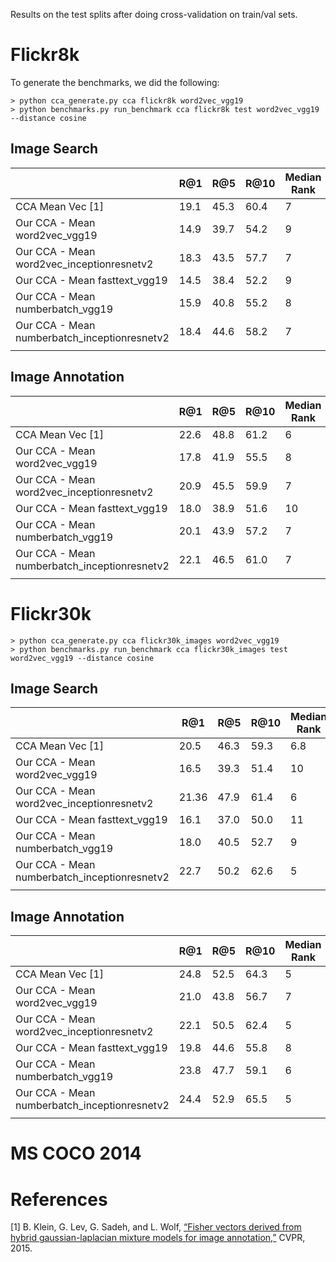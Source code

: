 
Results on the test splits after doing cross-validation on train/val sets.

# Flickr8k

To generate the benchmarks, we did the following:

```
> python cca_generate.py cca flickr8k word2vec_vgg19
> python benchmarks.py run_benchmark cca flickr8k test word2vec_vgg19 --distance cosine
```


## Image Search


|       | R@1 | R@5 | R@10 | Median Rank | Mean Rank |
|-------|-----|-----|------|-------------|-----------|
| CCA Mean Vec [1] | 19.1 | 45.3 | 60.4 | 7 | 27.1 |
| Our CCA - Mean word2vec_vgg19 | 14.9 | 39.7 | 54.2 | 9 | 34.7 |
| Our CCA - Mean word2vec_inceptionresnetv2 | 18.3 | 43.5 | 57.7 | 7 | 30.9 |
| Our CCA - Mean fasttext_vgg19 | 14.5 | 38.4 | 52.2 | 9 | 36.2 |
| Our CCA - Mean numberbatch_vgg19 | 15.9 | 40.8 | 55.2 | 8 | 32.7 |
| Our CCA - Mean numberbatch_inceptionresnetv2 | 18.4 | 44.6 | 58.2 | 7 | 30.1 |
|  |  |  |  |  |  |


## Image Annotation


|       | R@1 | R@5 | R@10 | Median Rank | Mean Rank |
|-------|-----|-----|------|-------------|-----------|
| CCA Mean Vec [1] | 22.6 | 48.8 | 61.2 | 6 | 28.8 |
| Our CCA - Mean word2vec_vgg19 | 17.8 | 41.9 | 55.5 | 8 | 39.9 |
| Our CCA - Mean word2vec_inceptionresnetv2 | 20.9 | 45.5 | 59.9 | 7 | 29.856 |
| Our CCA - Mean fasttext_vgg19 | 18.0 | 38.9 | 51.6 | 10 | 43.6 |
| Our CCA - Mean numberbatch_vgg19 | 20.1 | 43.9 | 57.2 | 7 | 40.0 |
| Our CCA - Mean numberbatch_inceptionresnetv2 | 22.1 | 46.5 | 61.0 | 7 | 28.4 |
|  |  |  |  |  |  |



# Flickr30k

```
> python cca_generate.py cca flickr30k_images word2vec_vgg19
> python benchmarks.py run_benchmark cca flickr30k_images test word2vec_vgg19 --distance cosine
```


## Image Search


|       | R@1 | R@5 | R@10 | Median Rank | Mean Rank |
|-------|-----|-----|------|-------------|-----------|
| CCA Mean Vec [1] | 20.5 | 46.3 | 59.3 | 6.8 | 32.4 |
| Our CCA - Mean word2vec_vgg19 | 16.5 | 39.3 | 51.4 | 10 | 42.8 |
| Our CCA - Mean word2vec_inceptionresnetv2 | 21.36 | 47.9 | 61.4 | 6 | 32.2 |
| Our CCA - Mean fasttext_vgg19 | 16.1 | 37.0 | 50.0 | 11 | 45.5 |
| Our CCA - Mean numberbatch_vgg19 | 18.0 | 40.5 | 52.7 | 9 | 40.1 |
| Our CCA - Mean numberbatch_inceptionresnetv2 | 22.7 | 50.2 | 62.6 | 5 | 30.4 |
|  |  |  |  |  |  |


## Image Annotation


|       | R@1 | R@5 | R@10 | Median Rank | Mean Rank |
|-------|-----|-----|------|-------------|-----------|
| CCA Mean Vec [1] | 24.8 | 52.5 | 64.3 | 5 | 27.3 |
| Our CCA - Mean word2vec_vgg19 | 21.0 | 43.8 | 56.7 | 7 | 42.5 |
| Our CCA - Mean word2vec_inceptionresnetv2 | 22.1 | 50.5 | 62.4 | 5 | 27.5 |
| Our CCA - Mean fasttext_vgg19 | 19.8 | 44.6 | 55.8 | 8 | 48.5 |
| Our CCA - Mean numberbatch_vgg19 | 23.8 | 47.7 | 59.1 | 6 | 38.0 |
| Our CCA - Mean numberbatch_inceptionresnetv2 | 24.4 | 52.9 | 65.5 | 5 | 25.1 |
|  |  |  |  |  |  |


# MS COCO 2014



# References

[1] B. Klein, G. Lev, G. Sadeh, and L. Wolf, [“Fisher vectors derived from hybrid gaussian-laplacian mixture models for image annotation,”](https://www.cs.tau.ac.il/~wolf/papers/Klein_Associating_Neural_Word_2015_CVPR_paper.pdf) CVPR, 2015.
